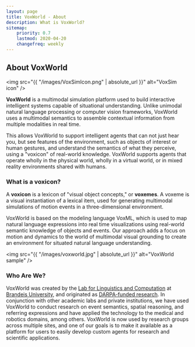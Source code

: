 ```yaml
---
layout: page
title: VoxWorld - About
description: What is VoxWorld?
sitemap:
    priority: 0.7
    lastmod: 2020-04-20
    changefreq: weekly
---
```

## About VoxWorld

<span class="image left"><img src="{{ "/images/VoxSimIcon.png" | absolute_url }}" alt="VoxSim icon" /></span>

**VoxWorld** is a multimodal simulation platform used to build interactive intelligent systems capable of situational understanding.  Unlike unimodal natural language processing or computer vision frameworks, VoxWorld uses a multimodal semantics to assemble contextual information from multiple modalities in real time.

This allows VoxWorld to support intelligent agents that can not just hear you, but see features of the environment, such as objects of interest or human gestures, and understand the semantics of what they perceive, using a "voxicon" of real-world knowledge.  VoxWorld supports agents that operate wholly in the physical world, wholly in a virtual world, or in mixed reality environments shared with humans.

### What is a voxicon?
<div class="box">
  <p>
  A <b>voxicon</b> is a lexicon of "visual object concepts," or <b>voxemes</b>. A voxeme is a visual instantiation of a lexical item, used for generating multimodal simulations of motion events in a three-dimensional environment.</p>

<p>VoxWorld is based on the modeling language VoxML, which is used to map natural language expressions into real time visualizations using real-world semantic knowledge of objects and events. Our approach adds a focus on motion and dynamics to the world of multimodal visual grounding to create an environment for situated natural language understanding.
  </p>
</div>

<span class="image left"><img src="{{ "/images/voxworld.jpg" | absolute_url }}" alt="VoxWorld sample" /></span>

### Who Are We?

VoxWorld was created by the [Lab for Linguistics and Computation](https://brandeis-llc.github.io) at [Brandeis University](https://www.brandeis.edu/computer-science/), and originated as [DARPA-funded research](https://www.darpa.mil/program/communicating-with-computers).  In conjunction with other academic labs and private  institutions, we have used VoxWorld to conduct research on event semantics, spatial reasoning, and referring expressions and have applied the technology to the medical and robotics domains, among others.  VoxWorld is now used by research groups across multiple sites, and one of our goals is to make it available as a platform for users to easily develop custom agents for research and scientific applications.
